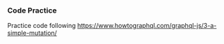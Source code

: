 ### Code Practice

Practice code following https://www.howtographql.com/graphql-js/3-a-simple-mutation/